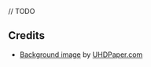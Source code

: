 // TODO

## Credits
- [Background image](modules/background.jpg) by [UHDPaper.com](https://www.uhdpaper.com/2020/04/nature-forest-mountain-digital-art-4k.html)
